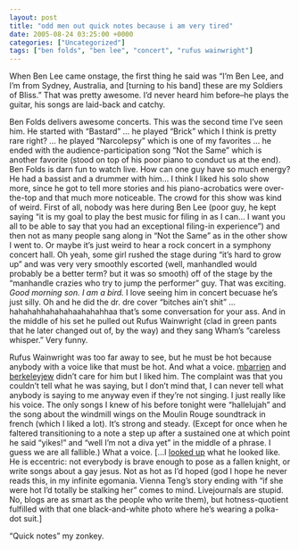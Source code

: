```yaml
---
layout: post
title: "odd men out quick notes because i am very tired"
date: 2005-08-24 03:25:00 +0000
categories: ["Uncategorized"]
tags: ["ben folds", "ben lee", "concert", "rufus wainwright"]
---
```


When Ben Lee came onstage, the first thing he said was “I’m Ben Lee, and I’m from Sydney, Australia, and [turning to his band] these are my Soldiers of Bliss.” That was pretty awesome. I’d never heard him before–he plays the guitar, his songs are laid-back and catchy.

Ben Folds delivers awesome concerts. This was the second time I’ve seen him. He started with “Bastard” … he played “Brick” which I think is pretty rare right? … he played “Narcolepsy” which is one of my favorites … he ended with the audience-participation song “Not the Same” which is another favorite (stood on top of his poor piano to conduct us at the end). Ben Folds is darn fun to watch live. How can one guy have so much energy? He had a bassist and a drummer with him… I think I liked his solo show more, since he got to tell more stories and his piano-acrobatics were over-the-top and that much more noticeable. The crowd for this show was kind of weird. First of all, nobody was here during Ben Lee (poor guy, he kept saying “it is my goal to play the best music for filing in as I can… I want you all to be able to say that you had an exceptional filing-in experience”) and then not as many people sang along in “Not the Same” as in the other show I went to. Or maybe it’s just weird to hear a rock concert in a symphony concert hall. Oh yeah, some girl rushed the stage during “it’s hard to grow up” and was very very smoothly escorted (well, manhandled would probably be a better term? but it was so smooth) off of the stage by the “manhandle crazies who try to jump the performer” guy. That was exciting. *Good morning son. I am a bird.* I love seeing him in concert becuase he’s just silly. Oh and he did the dr. dre cover “bitches ain’t shit” … hahahahhahahahaahahahhaa that’s some conversation for your ass. And in the middle of his set he pulled out Rufus Wainwright (clad in green pants that he later changed out of, by the way) and they sang Wham’s “careless whisper.” Very funny.

Rufus Wainwright was too far away to see, but he must be hot because anybody with a voice like that must be hot. And what a voice. [mbarrien](http://mbarrien.livejournal.com/) and [berkeleyjew](http://berkeleyjew.livejournal.com/) didn’t care for him but I liked him. The complaint was that you couldn’t tell what he was saying, but I don’t mind that, I can never tell what anybody is saying to me anyway even if they’re not singing. I just really like his voice. The only songs I knew of his before tonight were “hallelujah” and the song about the windmill wings on the Moulin Rouge soundtrack in french (which I liked a lot). It’s strong and steady. (Except for once when he faltered transitioning to a note a step up after a sustained one at which point he said “yikes!” and “well I’m not a diva yet” in the middle of a phrase. I guess we are all fallible.) What a voice. […I [looked up](http://www.rufuswainwright.com) what he looked like. He is eccentric: not everybody is brave enough to pose as a fallen knight, or write songs about a gay jesus. Not as hot as I’d hoped (god I hope he never reads this, in my infinite egomania. Vienna Teng’s story ending with “if she were hot I’d totally be stalking her” comes to mind. Livejournals are stupid. No, blogs are as smart as the people who write them), but hotness-quotient fulfilled with that one black-and-white photo where he’s wearing a polka-dot suit.] 

“Quick notes” my zonkey.